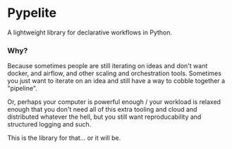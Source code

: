 
# Pypelite

A lightweight library for declarative workflows in Python.

### Why?

Because sometimes people are still iterating on ideas and don't want docker, and airflow, 
and other scaling and orchestration tools. Sometimes you just want to iterate on an idea 
and still have a way to cobble together a "pipeline".

Or, perhaps your computer is powerful enough / your workload is relaxed enough that you don't
need all of this extra tooling and cloud and distributed whatever the hell, but you still want
reproducability and structured logging and such. 

This is the library for that... or it will be.
